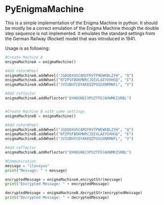 # PyEnigmaMachine

This is a simple implementation of the Enigma Machine in python. It should be mostly be a correct emulation of the Enigma Machine though the double step sequence is not implemented. It emulates the standard settings from the German Railway (Rocket) model that was introduced in 1941.

Usage is as following:
```python
#Create Machine A
enigmaMachineA = enigmaMachine()

#Add rotorWheel
enigmaMachineA.addWheel("JGDQOXUSCAMIFRVTPNEWKBLZYH", "Q")
enigmaMachineA.addWheel("NTZPSFBOKMWRCJDIVLAEYUXHGQ", "E")
enigmaMachineA.addWheel("JVIUBHTCDYAKEQZPOSGXNRMWFL", "V")

#Add reflector
enigmaMachineA.addReflector("QYHOGNECVPUZTFDJAXWMKISRBL")


#Create Machine B with same settings
enigmaMachineB = enigmaMachine()

#Add rotorWheel
enigmaMachineB.addWheel("JGDQOXUSCAMIFRVTPNEWKBLZYH", "Q")
enigmaMachineB.addWheel("NTZPSFBOKMWRCJDIVLAEYUXHGQ", "E")
enigmaMachineB.addWheel("JVIUBHTCDYAKEQZPOSGXNRMWFL", "V")

#Add reflector
enigmaMachineB.addReflector("QYHOGNECVPUZTFDJAXWMKISRBL")

#Communication
message = "iloveyou"
print("Message: " + message)

encryptedMessage = enigmaMachineA.encryptStr(message)
print("Encrypted Message: " + encryptedMessage)

decryptedMessage = enigmaMachineB.decryptStr(encryptedMessage)
print("Decrypted Message: " + decryptedMessage)
```
